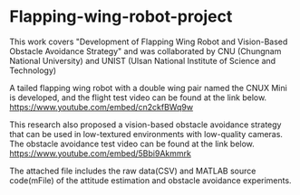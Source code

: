 # Flapping-wing-robot-project

This work covers "Development of Flapping Wing Robot and Vision-Based Obstacle Avoidance Strategy" and was collaborated by CNU (Chungnam National University) and UNIST (Ulsan National Institute of Science and Technology)

A tailed flapping wing robot with a double wing pair named the CNUX Mini is developed, and the flight test video can be found at the link below.
https://www.youtube.com/embed/cn2ckfBWq9w

This research also proposed a vision-based obstacle avoidance strategy that can be used in low-textured environments with low-quality cameras. The obstacle avoidance test video can be found at the link below.
https://www.youtube.com/embed/5Bbi9Akmmrk

The attached file includes the raw data(CSV) and MATLAB source code(mFile) of the attitude estimation and obstacle avoidance experiments.
